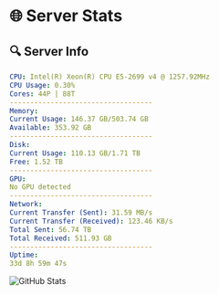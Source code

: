 # 🌐 Server Stats
## 🔍 Server Info
```yaml
CPU: Intel(R) Xeon(R) CPU E5-2699 v4 @ 1257.92MHz
CPU Usage: 0.30%
Cores: 44P | 88T
-----------------------------------
Memory:
Current Usage: 146.37 GB/503.74 GB
Available: 353.92 GB
-----------------------------------
Disk:
Current Usage: 110.13 GB/1.71 TB
Free: 1.52 TB
-----------------------------------
GPU:
No GPU detected
-----------------------------------
Network:
Current Transfer (Sent): 31.59 MB/s
Current Transfer (Received): 123.46 KB/s
Total Sent: 56.74 TB
Total Received: 511.93 GB
-----------------------------------
Uptime:
33d 8h 59m 47s
```
![GitHub Stats](https://img.shields.io/badge/Updated-2025-04-10_06:22:36-blue)